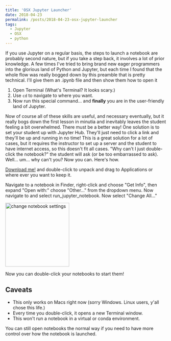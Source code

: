 ```yaml
---
title: 'OSX Jupyter Launcher'
date: 2018-04-23
permalink: /posts/2018-04-23-osx-jupyter-launcher
tags:
  - Jupyter
  - OSX
  - python
---
```


If you use Jupyter on a regular basis, the steps to launch a notebook are probably second nature, but if you take a step back, it involves a lot of prior knowledge. A few times I've tried to bring brand new eager programmers into the glorious land of Python and Jupyter, but each time I found that the whole flow was really bogged down by this preamble that is pretty technical. I'll give them an .ipynb file and then show them how to open it

1. Open Terminal (What's Terminal? It looks scary.) 
2. Use `cd` to navigate to where you want.
3. Now run this special command...
and **finally** you are in the user-friendly land of Jupyter.

Now of course all of these skills are useful, and necessary eventually, but it really bogs down the first lesson in minutia and inevitably leaves the student feeling a bit overwhelmed. There must be a better way! One solution is to set your student up with Jupyter Hub. They'll just need to click a link and they'll be up and running in no time! This is a great solution for a lot of cases, but it requires the instructor to set up a server and the student to have internet access, so this doesn't fit all cases. "Why can't I just double-click the notebook?" the student will ask (or be too embarrassed to ask). Well... um... why can't you? Now you can. Here's how.

[Download me!](../../files/run_jupyter_notebook.zip) and double-click to unpack and drag to Applications or where ever you want to keep it.

Navigate to a notebook in Finder, right-click and choose "Get Info", then expand "Open with:" choose "Other..." from the dropdown menu. Now navigate to and select run_jupyter_notebook. Now select "Change All..." 

<img width="200" src="../../images/run_jupyter_notebook.png" title="change jupyter notebook settings" alt="change notebook settings"/>

Now you can double-click your notebooks to start them!

## Caveats

* This only works on Macs right now (sorry Windows. Linux users, y'all chose this life.)
* Every time you double-click, it opens a new Terminal window.
* This won't run a notebook in a virtual or conda environment.

You can still open notebooks the normal way if you need to have more control over how the notebook is launched.
